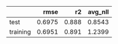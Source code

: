 |          |   rmse |    r2 |   avg_nll |
|:---------|-------:|------:|----------:|
| test     | 0.6975 | 0.888 |    0.8543 |
| training | 0.6951 | 0.891 |    1.2399 |